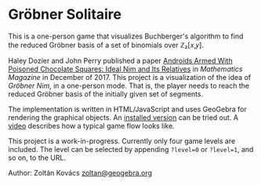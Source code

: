 # Gröbner Solitaire
This is a one-person game that visualizes Buchberger's algorithm to find the reduced Gröbner basis of a set of binomials over ℤ₂[𝑥,𝑦].

Haley Dozier and John Perry published a paper [Androids Armed With Poisoned Chocolate Squares: Ideal Nim and Its Relatives](https://www.tandfonline.com/doi/abs/10.4169/math.mag.89.4.235)
in *Mathematics Magazine* in December of 2017. This project is a visualization of the idea of *Gröbner Nim*, in a one-person mode.
That is, the player needs to reach the reduced Gröbner basis of the initially given set of segments.

The implementation is written in HTML/JavaScript and uses GeoGebra for rendering the graphical objects.
An [installed version](http://prover-test.geogebra.org/~kovzol/groebner-solitaire/groebner-solitaire.html) can be tried out.
A [video](https://www.youtube.com/watch?v=Xbpr2Fp_NvY) describes how a typical game flow looks like.

This project is a work-in-progress. Currently only four game levels are included. The level can be selected by
appending `?level=0` or `?level=1`, and so on, to the URL.

Author: Zoltán Kovács <zoltan@geogebra.org>
